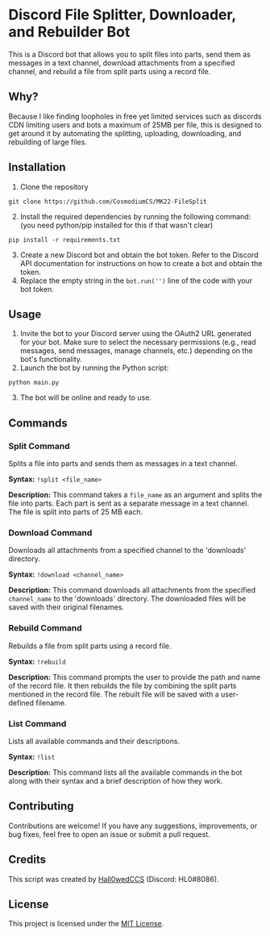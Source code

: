# Discord File Splitter, Downloader, and Rebuilder Bot

This is a Discord bot that allows you to split files into parts, send them as messages in a text channel, download attachments from a specified channel, and rebuild a file from split parts using a record file.

## Why?
Because I like finding loopholes in free yet limited services such as discords CDN limiting users and bots a maximum of 25MB per file, this is designed to get around it by automating the splitting, uploading, downloading, and rebuilding of large files.

## Installation

1. Clone the repository
```
git clone https://github.com/CosmodiumCS/MK22-FileSplit
```
2. Install the required dependencies by running the following command: (you need python/pip installed for this if that wasn't clear)
```
pip install -r requirements.txt
```

3. Create a new Discord bot and obtain the bot token. Refer to the Discord API documentation for instructions on how to create a bot and obtain the token.
4. Replace the empty string in the `bot.run('')` line of the code with your bot token.

## Usage

1. Invite the bot to your Discord server using the OAuth2 URL generated for your bot. Make sure to select the necessary permissions (e.g., read messages, send messages, manage channels, etc.) depending on the bot's functionality.
2. Launch the bot by running the Python script:

```
python main.py
```

3. The bot will be online and ready to use.

## Commands

### Split Command

Splits a file into parts and sends them as messages in a text channel.

**Syntax:** `!split <file_name>`

**Description:** This command takes a `file_name` as an argument and splits the file into parts. Each part is sent as a separate message in a text channel. The file is split into parts of 25 MB each.

### Download Command

Downloads all attachments from a specified channel to the 'downloads' directory.

**Syntax:** `!download <channel_name>`

**Description:** This command downloads all attachments from the specified `channel_name` to the 'downloads' directory. The downloaded files will be saved with their original filenames.

### Rebuild Command

Rebuilds a file from split parts using a record file.

**Syntax:** `!rebuild`

**Description:** This command prompts the user to provide the path and name of the record file. It then rebuilds the file by combining the split parts mentioned in the record file. The rebuilt file will be saved with a user-defined filename.

### List Command

Lists all available commands and their descriptions.

**Syntax:** `!list`

**Description:** This command lists all the available commands in the bot along with their syntax and a brief description of how they work.

## Contributing

Contributions are welcome! If you have any suggestions, improvements, or bug fixes, feel free to open an issue or submit a pull request.

## Credits

This script was created by [Hall0wedCCS](https://github.com/hall0wedccs) (Discord: HL0#8086).

## License

This project is licensed under the [MIT License](LICENSE).
